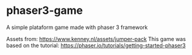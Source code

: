 # phaser3-game

A simple plataform game made with phaser 3 framework

Assets from: https://www.kenney.nl/assets/jumper-pack
This game was based on the tutorial: https://phaser.io/tutorials/getting-started-phaser3 
